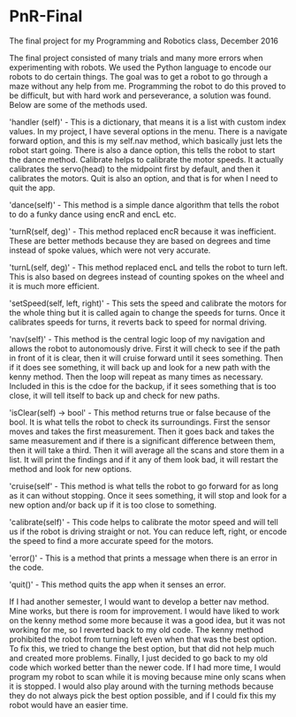 # PnR-Final
The final project for my Programming and Robotics class, December 2016

 The final project consisted of many trials and many more errors when experimenting
 with robots. We used the Python language to encode our robots to do certain things.
 The goal was to get a robot to go through a maze without any help from me.
 Programming the robot to do this proved to be difficult, but with hard work and
 perseverance, a solution was found. Below are some of the methods used.

'handler (self)' - This is a dictionary, that means it is a list with custom index values.
    In my project, I have several options in the menu. There is a navigate forward option,
    and this is my self.nav method, which basically just lets the robot start going. There
    is also a dance option, this tells the robot to start the dance method. Calibrate helps
    to calibrate the motor speeds. It actually calibrates the servo(head) to the midpoint
    first by default, and then it calibrates the motors. Quit is also an option, and that
    is for when I need to quit the app.

'dance(self)' - This method is a simple dance algorithm that tells the robot to do a
    funky dance using encR and encL etc.

'turnR(self, deg)' - This method replaced encR because it was inefficient. These are
    better methods because they are based on degrees and time instead of spoke values,
    which were not very accurate.

'turnL(self, deg)' - This method replaced encL and tells the robot to turn left. This
    is also based on degrees instead of counting spokes on the wheel and it is much more
    efficient.

'setSpeed(self, left, right)' - This sets the speed and calibrate the motors for the
    whole thing but it is called again to change the speeds for turns. Once it calibrates
    speeds for turns, it reverts back to speed for normal driving.

'nav(self)' - This method is the central logic loop of my navigation and allows the
    robot to autonomously drive. First it will check to see if the path in front of it
    is clear, then it will cruise forward until it sees something. Then if it does see
    something, it will back up and look for a new path with the kenny method. Then the
    loop will repeat as many times as necessary.  Included in this is the cdoe for
    the backup, if it sees something that is too close, it will tell itself to back up
    and check for new paths.

'isClear(self) -> bool' - This method returns true or false because of the bool.
    It is what tells the robot to check its surroundings. First the sensor moves and
    takes the first measurement. Then it goes back and takes the same measurement and
    if there is a significant difference between them, then it will take a third.
    Then it will average all the scans and store them in a list. It will print
    the findings and if it any of them look bad, it will restart the method and look
    for new options.

'cruise(self' - This method is what tells the robot to go forward for as long as it
    can without stopping. Once it sees something, it will stop and look for a new
    option and/or back up if it is too close to something.

'calibrate(self)' - This code helps to calibrate the motor speed and will tell us if
    the robot is driving straight or not. You can reduce left, right, or encode the
    speed to find a more accurate speed for the motors.

'error()' - This is a method that prints a message when there is an error in the code.

'quit()' - This method quits the app when it senses an error.


If I had another semester, I would want to develop a better nav method. Mine works,
but there is room for improvement. I would have liked to work on the kenny method some
more because it was a good idea, but it was not working for me, so I reverted back
to my old code. The kenny method prohibited the robot from turning left even when
that was the best option. To fix this, we tried to change the best option, but that
did not help much and created more problems. Finally, I just decided to go back to
my old code which worked better than the newer code. If I had more time, I would
program my robot to scan while it is moving because mine only scans when it is stopped.
I would also play around with the turning methods because they do not always pick
the best option possible, and if I could fix this my robot would have an easier time.
